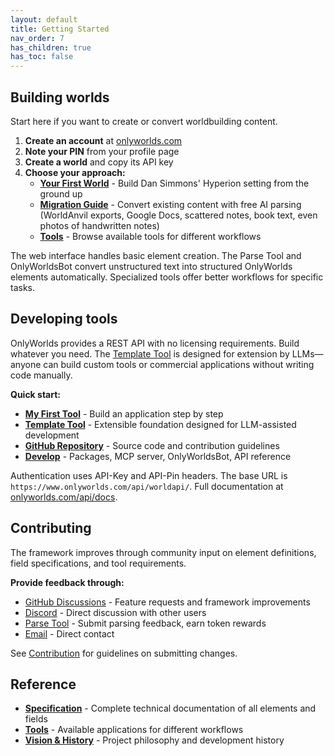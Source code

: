 ```yaml
---
layout: default
title: Getting Started
nav_order: 7
has_children: true
has_toc: false
---
```

 
## Building worlds

Start here if you want to create or convert worldbuilding content.

1. **Create an account** at [onlyworlds.com](https://onlyworlds.com)
2. **Note your PIN** from your profile page
3. **Create a world** and copy its API key
4. **Choose your approach:**
   - **[Your First World](your-first-world/)** - Build Dan Simmons' Hyperion setting from the ground up
   - **[Migration Guide](migration-guide/)** - Convert existing content with free AI parsing (WorldAnvil exports, Google Docs, scattered notes, book text, even photos of handwritten notes)
   - **[Tools](/docs/tools/)** - Browse available tools for different workflows

The web interface handles basic element creation. The Parse Tool and OnlyWorldsBot convert unstructured text into structured OnlyWorlds elements automatically. Specialized tools offer better workflows for specific tasks.

## Developing tools

OnlyWorlds provides a REST API with no licensing requirements. Build whatever you need. The [Template Tool](https://github.com/OnlyWorlds/tool-template) is designed for extension by LLMs—anyone can build custom tools or commercial applications without writing code manually.

**Quick start:**
- **[My First Tool](/docs/develop/my-first-tool/)** - Build an application step by step
- **[Template Tool](https://github.com/OnlyWorlds/tool-template)** - Extensible foundation designed for LLM-assisted development
- **[GitHub Repository](https://github.com/OnlyWorlds/OnlyWorlds)** - Source code and contribution guidelines
- **[Develop](/docs/develop/)** - Packages, MCP server, OnlyWorldsBot, API reference

Authentication uses API-Key and API-Pin headers. The base URL is `https://www.onlyworlds.com/api/worldapi/`. Full documentation at [onlyworlds.com/api/docs](https://www.onlyworlds.com/api/docs).

## Contributing

The framework improves through community input on element definitions, field specifications, and tool requirements.

**Provide feedback through:**
- [GitHub Discussions](https://github.com/OnlyWorlds/OnlyWorlds/discussions) - Feature requests and framework improvements
- [Discord](https://discord.gg/twCjqvVBwb) - Direct discussion with other users
- [Parse Tool](https://onlyworlds.com/parse_tool) - Submit parsing feedback, earn token rewards
- [Email](mailto:info@onlyworlds.com) - Direct contact

See [Contribution](/docs/contribution/) for guidelines on submitting changes.

## Reference

- **[Specification](/docs/specification/)** - Complete technical documentation of all elements and fields
- **[Tools](/docs/tools/)** - Available applications for different workflows
- **[Vision & History](/docs/vision-history/)** - Project philosophy and development history